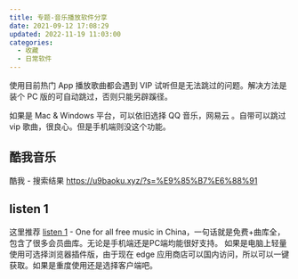 ```yaml
---
title: 专题-音乐播放软件分享
date: 2021-09-12 17:08:29
updated: 2022-11-19 11:03:00
categories:
  - 收藏
  - 日常软件
---
```


使用目前热门 App 播放歌曲都会遇到 VIP 试听但是无法跳过的问题。解决方法是装个 PC 版的可自动跳过，否则只能另辟蹊径。

如果是 Mac & Windows 平台，可以依旧选择 QQ 音乐，网易云 。自带可以跳过 vip 歌曲，很良心。但是手机端则没这个功能。

## 酷我音乐

酷我 - 搜索结果
<https://u9baoku.xyz/?s=%E9%85%B7%E6%88%91>

## listen 1

这里推荐 [listen 1](http://listen1.github.io/listen1/) -  One for all free music in China，一句话就是免费+曲库全，包含了很多会员曲库。无论是手机端还是PC端均能很好支持。
如果是电脑上轻量使用可选择浏览器插件版，由于现在 edge 应用商店可以国内访问，所以可以一键获取。如果是重度使用还是选择客户端吧。
